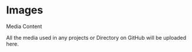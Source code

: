 # Images
Media Content

All the media used in any projects or Directory on GitHub will be uploaded here.
